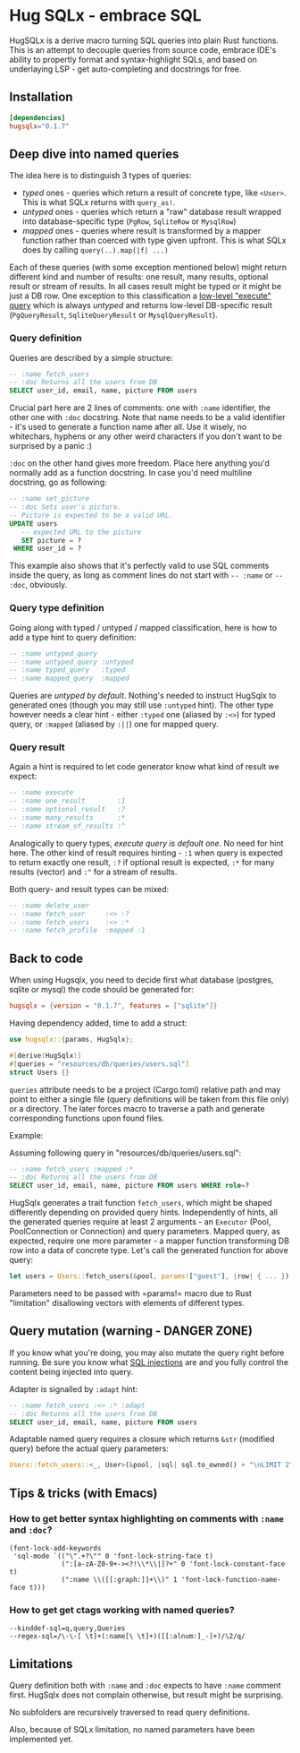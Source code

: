 # Hug SQLx - embrace SQL

HugSQLx is a derive macro turning SQL queries into plain Rust functions. This is an attempt to decouple queries from source code, embrace IDE's ability to propertly format and syntax-highlight SQLs, and based on underlaying LSP - get auto-completing and docstrings for free.

## Installation

``` toml
[dependencies]
hugsqlx="0.1.7"
```

## Deep dive into named queries
The idea here is to distinguish 3 types of queries:
- _typed_ ones - queries which return a result of concrete type, like `<User>`. This is what SQLx returns with `query_as!`.
- _untyped_ ones - queries which return a "raw" database result wrapped into database-specific type (`PgRow`, `SqliteRow` or `MysqlRow`)
- _mapped_ ones - queries where result is transformed by a mapper function rather than coerced with type given upfront. This is what SQLx does by calling `query(..).map(|f| ...)`

Each of these queries (with some exception mentioned below) might return different kind and number of results:
one result, many results, optional result or stream of results. In all cases result might be typed or it might be just a DB row. One exception to this classification a [low-level "execute" query](https://github.com/launchbadge/sqlx#querying) which is always _untyped_ and returns low-level DB-specific result (`PgQueryResult`, `SqliteQueryResult` or `MysqlQueryResult`).

### Query definition
Queries are described by a simple structure:

``` sql
-- :name fetch_users
-- :doc Returns all the users from DB
SELECT user_id, email, name, picture FROM users
```

Crucial part here are 2 lines of comments: one with `:name` identifier, the other one with `:doc` docstring. Note that name needs to be a valid identifier - it's used to generate a function name after all. Use it wisely, no whitechars, hyphens or any other weird characters if you don't want to be surprised by a panic :)

`:doc` on the other hand gives more freedom. Place here anything you'd normally add as a function docstring. In case you'd need multiline docstring, go as following:

``` sql
-- :name set_picture
-- :doc Sets user's picture.
-- Picture is expected to be a valid URL.
UPDATE users
   -- expected URL to the picture
   SET picture = ?
 WHERE user_id = ?
```

This example also shows that it's perfectly valid to use SQL comments inside the query, as long as comment lines do not start with `-- :name` or `-- :doc`, obviously.
### Query type definition
Going along with typed / untyped / mapped classification, here is how to add a type hint to query definition:

``` sql
-- :name untyped_query
-- :name untyped_query :untyped
-- :name typed_query   :typed
-- :name mapped_query  :mapped
```

Queries are *untyped by default*. Nothing's needed to instruct HugSqlx to generated ones (though you may still use `:untyped` hint). The other type however needs a clear hint - either `:typed` one (aliased by `:<>`) for typed query, or `:mapped` (aliased by `:||`) one for mapped query.

### Query result
Again a hint is required to let code generator know what kind of result we expect:

``` sql
-- :name execute
-- :name one_result        :1
-- :name optional_result   :?
-- :name many_results      :*
-- :name stream_of_results :^
```

Analogically to query types, *execute query is default one*. No need for hint here. The other kind of result requires hinting - `:1` when query is expected to return exactly one result, `:?` if optional result is expected, `:*` for many results (vector) and `:^` for a stream of results.

Both query- and result types can be mixed:

``` sql
-- :name delete_user
-- :name fetch_user     :<> :?
-- :name fetch_users    :<> :*
-- :name fetch_profile  :mapped :1
```

## Back to code
When using Hugsqlx, you need to decide first what database (postgres, sqlite or mysql) the code should be generated for:

``` toml
hugsqlx = {version = "0.1.7", features = ["sqlite"]}
```

Having dependency added, time to add a struct:

``` rust
use hugsqlx::{params, HugSqlx};

#[derive(HugSqlx)]
#[queries = "resources/db/queries/users.sql"]
struct Users {}
```

`queries` attribute needs to be a project (Cargo.toml) relative path and may point to either a single file (query definitions will be taken from this file only) or a directory. The later forces macro to traverse a path and generate corresponding functions upon found files.

Example:

Assuming following query in "resources/db/queries/users.sql":
``` sql
-- :name fetch_users :mapped :*
-- :doc Returns all the users from DB
SELECT user_id, email, name, picture FROM users WHERE role=?
```

HugSqlx generates a trait function `fetch_users`, which might be shaped differently depending on provided query hints. Independently of hints, all the generated queries require at least 2 arguments - an `Executor` (Pool, PoolConnection or Connection) and query parameters. Mapped query, as expected, require one more parameter - a mapper function transforming DB row into a data of concrete type. Let's call the generated function for above query:

``` rust
let users = Users::fetch_users(&pool, params!["guest"], |row| { ... }).await?;
```

Parameters need to be passed with =params!= macro due to Rust "limitation" disallowing vectors with elements of different types.

## Query mutation (warning - DANGER ZONE)
If you know what you're doing, you may also mutate the query right before running. Be sure you know what [SQL injections](https://owasp.org/www-community/attacks/SQL_Injection) are and you fully control the content being injected into query.

Adapter is signalled by `:adapt` hint:
``` sql
-- :name fetch_users :<> :* :adapt
-- :doc Returns all the users from DB
SELECT user_id, email, name, picture FROM users
```
Adaptable named query requires a closure which returns `&str` (modified query) before the actual query parameters:
``` rust
Users::fetch_users::<_, User>(&pool, |sql| sql.to_owned() + "\nLIMIT 2", params!()).await?;
```

## Tips & tricks (with Emacs)
### How to get better syntax highlighting on comments with `:name` and `:doc`?

``` emacs-lisp
(font-lock-add-keywords
 'sql-mode `(("\".+?\"" 0 'font-lock-string-face t)
             (":[a-zA-Z0-9+-><?!\\*\\|]?+" 0 'font-lock-constant-face t)
             (":name \\([[:graph:]]+\\)" 1 'font-lock-function-name-face t)))
```

### How to get get ctags working with named queries?

```
--kinddef-sql=q,query,Queries
--regex-sql=/\-\-[ \t]+(:name[\ \t]+)([[:alnum:]_-]+)/\2/q/
```

## Limitations
Query definition both with `:name` and `:doc` expects to have `:name` comment first. HugSqlx does not complain otherwise, but result might be surprising.

No subfolders are recursively traversed to read query definitions.

Also, because of SQLx limitation, no named parameters have been implemented yet.
